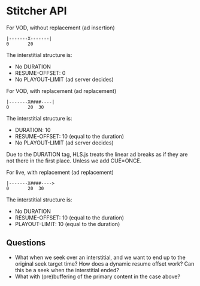 # Stitcher API

For VOD, without replacement (ad insertion)

```
|-------X-------|
0       20
```

The interstitial structure is:

- No DURATION
- RESUME-OFFSET: 0
- No PLAYOUT-LIMIT (ad server decides)

For VOD, with replacement (ad replacement)

```
|-------X####----|
0       20  30
```

The interstitial structure is:

- DURATION: 10
- RESUME-OFFSET: 10 (equal to the duration)
- No PLAYOUT-LIMIT (ad server decides)

Due to the DURATION tag, HLS.js treats the linear ad breaks as if they are not there in the first place. Unless we add CUE=ONCE.

For live, with replacement (ad replacement)

```
|-------X####---->
0       20  30
```

The interstitial structure is:

- No DURATION
- RESUME-OFFSET: 10 (equal to the duration)
- PLAYOUT-LIMIT: 10 (equal to the duration)

## Questions

- What when we seek over an interstitial, and we want to end up to the original seek target time? How does a dynamic resume offset work? Can this be a seek when the interstitial ended?
- What with (pre)buffering of the primary content in the case above?